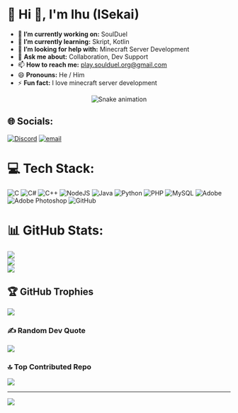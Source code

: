 # 💫 Hi 👋, I'm Ihu (ISekai)

- 🔭 **I’m currently working on:** SoulDuel
- 🌱 **I’m currently learning:** Skript, Kotlin
- 🤔 **I’m looking for help with:** Minecraft Server Development
- 💬 **Ask me about:** Collaboration, Dev Support
- 📫 **How to reach me:** play.soulduel.org@gmail.com
- 😄 **Pronouns:** He / Him
- ⚡ **Fun fact:** I love minecraft server development
<!-- Snake Game Repo View -->
<div align="center">
  <img src="https://profile-readme-generator.com/assets/snake.svg" alt="Snake animation" />
</div>

## 🌐 Socials:
[![Discord](https://img.shields.io/badge/Discord-%237289DA.svg?logo=discord&logoColor=white)](https://discord.gg/8srGGsqsU9) [![email](https://img.shields.io/badge/Email-D14836?logo=gmail&logoColor=white)](mailto:play.soulduel.org@gmail.com) 

# 💻 Tech Stack:
![C](https://img.shields.io/badge/c-%2300599C.svg?style=for-the-badge&logo=c&logoColor=white) ![C#](https://img.shields.io/badge/c%23-%23239120.svg?style=for-the-badge&logo=csharp&logoColor=white) ![C++](https://img.shields.io/badge/c++-%2300599C.svg?style=for-the-badge&logo=c%2B%2B&logoColor=white) ![NodeJS](https://img.shields.io/badge/node.js-6DA55F?style=for-the-badge&logo=node.js&logoColor=white) ![Java](https://img.shields.io/badge/java-%23ED8B00.svg?style=for-the-badge&logo=openjdk&logoColor=white) ![Python](https://img.shields.io/badge/python-3670A0?style=for-the-badge&logo=python&logoColor=ffdd54) ![PHP](https://img.shields.io/badge/php-%23777BB4.svg?style=for-the-badge&logo=php&logoColor=white) ![MySQL](https://img.shields.io/badge/mysql-4479A1.svg?style=for-the-badge&logo=mysql&logoColor=white) ![Adobe](https://img.shields.io/badge/adobe-%23FF0000.svg?style=for-the-badge&logo=adobe&logoColor=white) ![Adobe Photoshop](https://img.shields.io/badge/adobe%20photoshop-%2331A8FF.svg?style=for-the-badge&logo=adobe%20photoshop&logoColor=white) ![GitHub](https://img.shields.io/badge/github-%23121011.svg?style=for-the-badge&logo=github&logoColor=white)

# 📊 GitHub Stats:
![](https://github-readme-stats.vercel.app/api?username=isekaiihu&theme=dark&hide_border=false&include_all_commits=true&count_private=false)<br/>
![](https://nirzak-streak-stats.vercel.app/?user=isekaiihu&theme=dark&hide_border=false)<br/>
![](https://github-readme-stats.vercel.app/api/top-langs/?username=isekaiihu&theme=dark&hide_border=false&include_all_commits=true&count_private=false&layout=compact)

## 🏆 GitHub Trophies
![](https://github-profile-trophy.vercel.app/?username=isekaiihu&theme=radical&no-frame=false&no-bg=true&margin-w=4)

### ✍️ Random Dev Quote
![](https://quotes-github-readme.vercel.app/api?type=horizontal&theme=radical)

### 🔝 Top Contributed Repo
![](https://github-contributor-stats.vercel.app/api?username=isekaiihu&limit=5&theme=dark&combine_all_yearly_contributions=true)

---
[![](https://visitcount.itsvg.in/api?id=isekaiihu&icon=0&color=0)](https://visitcount.itsvg.in)

<!-- Proudly created with GPRM ( https://gprm.itsvg.in ) -->
